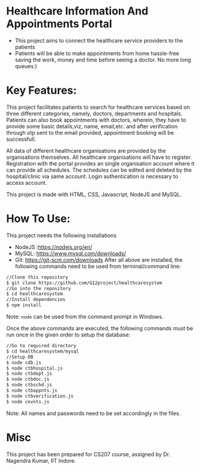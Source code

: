 # Healthcare Information And Appointments Portal

- This project aims to connect the healthcare service providers to the patients
- Patients will be able to make appointments from home hassle-free saving the work, money and time before seeing a doctor. No more long queues:)

# Key Features:
This project facilitates patients to search for healthcare services based on three different categories, namely, doctors, departments and hospitals. Patients can also book appointments with doctors, wherein, they have to provide some basic details,viz, name, email,etc. and after verification through otp sent to the email provided, appointment booking will be successfull.

All data of different healthcare organisations are provided by the organisations themselves. All healthcare organisations will have to register. Registration with the portal provides an single organisation account where it can provide all schedules. The schedules can be edited and deleted by the hospital/clinic via same account. Login authentication is necessary to access account.


This project is made with HTML, CSS, Javascript, NodeJS and MySQL.

# How To Use:

This project needs the following installations
- NodeJS :https://nodejs.org/en/
- MySQL: https://www.mysql.com/downloads/
- Git: https://git-scm.com/downloads
After all above are installed, the following commands need to be used from terminal/command line:
```bash
//Clone this repository
$ git clone https://github.com/G12project/healthcaresystem
//Go into the repository
$ cd healthcaresystem
//Install dependencies
$ npm install
```
Note: `node` can be used from the command prompt in Windows.

Once the above commands are executed, the following commands must be run once in the given order to setup the database:

```bash
//Go to required directory
$ cd healthcaresystem/mysql
//Setup DB
$ node cdb.js
$ node ctbhospital.js
$ node ctbdept.js
$ node ctbdoc.js
$ node ctbschd.js
$ node ctbappnts.js
$ node ctbverification.js
$ node cevnts.js
```

Note: All names and passwords need to be set accordingly in the files.

# Misc
This project has been prepared for CS207 course, assigned by Dr. Nagendra Kumar, IIT Indore.
